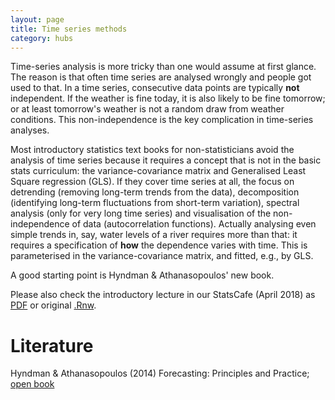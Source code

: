 ```yaml
---
layout: page
title: Time series methods
category: hubs
---
```


Time-series analysis is more tricky than one would assume at first glance. The reason is that often time series are analysed wrongly and people got used to that. In a time series, consecutive data points are typically **not** independent. If the weather is fine today, it is also likely to be fine tomorrow; or at least tomorrow's weather is not a random draw from weather conditions. This non-independence is the key complication in time-series analyses.

Most introductory statistics text books for non-statisticians avoid the analysis of time series because it requires a concept that is not in the basic stats curriculum: the variance-covariance matrix and Generalised Least Square regression (GLS). If they cover time series at all, the focus on detrending (removing long-term trends from the data), decomposition (identifying long-term fluctuations from short-term variation), spectral analysis (only for very long time series) and visualisation of the non-independence of data (autocorrelation functions). Actually analysing even simple trends in, say, water levels of a river requires more than that: it requires a specification of **how** the dependence varies with time. This is parameterised in the variance-covariance matrix, and fitted, e.g., by GLS.

A good starting point is Hyndman & Athanasopoulos' new book.

Please also check the introductory lecture in our StatsCafe (April 2018) as [PDF](https://biometry.github.io/APES/LectureNotes/2018-TimeSeries/intro-timeseries.pdf) or original [.Rnw](https://biometry.github.io/APES/LectureNotes/2018-TimeSeries/intro-timeseries.Rnw).


Literature
==
Hyndman & Athanasopoulos (2014) Forecasting: Principles and Practice; [open book](https://www.otexts.org/fpp)

